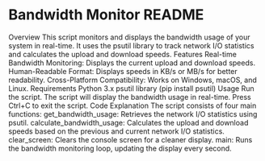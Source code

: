 # Bandwidth Monitor README

Overview
This script monitors and displays the bandwidth usage of your system in real-time. It uses the psutil library to track network I/O statistics and calculates the upload and download speeds.
Features
Real-time Bandwidth Monitoring: Displays the current upload and download speeds.
Human-Readable Format: Displays speeds in KB/s or MB/s for better readability.
Cross-Platform Compatibility: Works on Windows, macOS, and Linux.
Requirements
Python 3.x
psutil library (pip install psutil)
Usage
Run the script.
The script will display the bandwidth usage in real-time.
Press Ctrl+C to exit the script.
Code Explanation
The script consists of four main functions:
get_bandwidth_usage: Retrieves the network I/O statistics using psutil.
calculate_bandwidth_usage: Calculates the upload and download speeds based on the previous and current network I/O statistics.
clear_screen: Clears the console screen for a cleaner display.
main: Runs the bandwidth monitoring loop, updating the display every second.
